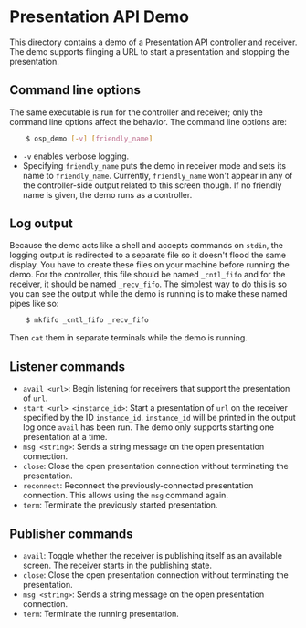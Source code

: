 # Presentation API Demo

This directory contains a demo of a Presentation API controller and receiver.
The demo supports flinging a URL to start a presentation and stopping the
presentation.

## Command line options

The same executable is run for the controller and receiver; only the command
line options affect the behavior.  The command line options are:

``` bash
    $ osp_demo [-v] [friendly_name]
```

 - `-v` enables verbose logging.
 - Specifying `friendly_name` puts the demo in receiver mode and sets its name
   to `friendly_name`.  Currently, `friendly_name` won't appear in any of the
   controller-side output related to this screen though.  If no friendly name is
   given, the demo runs as a controller.

## Log output

Because the demo acts like a shell and accepts commands on `stdin`, the logging
output is redirected to a separate file so it doesn't flood the same display.
You have to create these files on your machine before running the demo.  For the
controller, this file should be named `_cntl_fifo` and for the receiver, it
should be named `_recv_fifo`.  The simplest way to do this is so you can see the
output while the demo is running is to make these named pipes like so:

``` bash
    $ mkfifo _cntl_fifo _recv_fifo
```

Then `cat` them in separate terminals while the demo is running.

## Listener commands

 - `avail <url>`: Begin listening for receivers that support the presentation of
   `url`.
 - `start <url> <instance_id>`: Start a presentation of `url` on the receiver
   specified by the ID `instance_id`.  `instance_id` will be printed in the output
   log once `avail` has been run.  The demo only supports starting one
   presentation at a time.
 - `msg <string>`: Sends a string message on the open presentation connection.
 - `close`: Close the open presentation connection without terminating the
   presentation.
 - `reconnect`: Reconnect the previously-connected presentation connection.
   This allows using the `msg` command again.
 - `term`: Terminate the previously started presentation.

## Publisher commands

 - `avail`: Toggle whether the receiver is publishing itself as an available
   screen.  The receiver starts in the publishing state.
 - `close`: Close the open presentation connection without terminating the
   presentation.
 - `msg <string>`: Sends a string message on the open presentation connection.
 - `term`: Terminate the running presentation.
